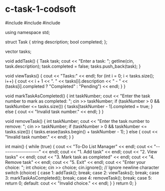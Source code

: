 # c-task-1-codsoft
#include <iostream>
#include <vector>
#include <string>

using namespace std;

struct Task {
	string description;
	bool completed;
};

vector<Task> tasks;

void addTask() {
	Task task;
	cout << "Enter a task: ";
	getline(cin, task.description);
	task.completed = false;
	tasks.push_back(task);
}

void viewTasks() {
	cout << "Tasks:" << endl;
	for (int i = 0; i < tasks.size(); i++) {
		cout << i + 1 << ". " << tasks[i].description << " - " << (tasks[i].completed ? "Completed" : "Pending") << endl;
	}
}

void markTaskAsCompleted() {
	int taskNumber;
	cout << "Enter the task number to mark as completed: ";
	cin >> taskNumber;
	if (taskNumber > 0 && taskNumber <= tasks.size()) {
		tasks[taskNumber - 1].completed = true;
	} else {
		cout << "Invalid task number." << endl;
	}
}

void removeTask() {
	int taskNumber;
	cout << "Enter the task number to remove: ";
	cin >> taskNumber;
	if (taskNumber > 0 && taskNumber <= tasks.size()) {
		tasks.erase(tasks.begin() + taskNumber - 1);
	} else {
		cout << "Invalid task number." << endl;
	}
}

int main() {
	while (true) {
		cout << "To-Do List Manager" << endl;
		cout << "-------------------" << endl;
		cout << "1. Add task" << endl;
		cout << "2. View tasks" << endl;
		cout << "3. Mark task as completed" << endl;
		cout << "4. Remove task" << endl;
		cout << "5. Exit" << endl;
		cout << "Enter your choice: ";
		int choice;
		cin >> choice;
		cin.ignore(); // Ignore newline character
		switch (choice) {
			case 1:
				addTask();
				break;
			case 2:
				viewTasks();
				break;
			case 3:
				markTaskAsCompleted();
				break;
			case 4:
				removeTask();
				break;
			case 5:
				return 0;
			default:
				cout << "Invalid choice." << endl;
		}
	}
	return 0;
}

